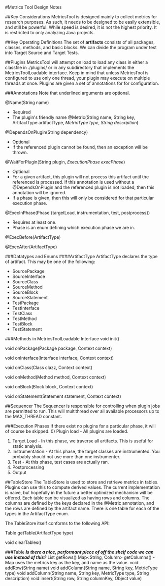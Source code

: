 #Metrics Tool Design Notes

##Key Considerations
MetricsTool is designed mainly to collect metrics for research purposes. As such, it needs to be designed to be easily extensible,
 and still be powerful. While speed is desired, it is not the highest priority. It is restricted to only analyzing Java projects.
 
##Key Operating Definitions
The set of **artifacts** consists of all packages, classes, methods, and basic blocks.
We can divide the program under test into Target Source and Target Tests.

##Plugins
MetricsTool will attempt on load to load any class in either a classfile in ./plugins/ or in any subdirectory that implements the
MetricsToolLoadable interface.
Keep in mind that unless MetricsTool is configured
to use only one thread, your plugin may execute on multiple threads at once. Plugins are given a set of annotations for
for configuration.

###Annotations
Note that underlined arguments are optional.

@Name(String name)
- Required
- The plugin's friendly name
@Metric(String name, String key, ArtifactType artifactType, _MetricType type_, _String description_)

@DependsOnPlugin(String dependency)
- Optional
- If the referenced plugin cannot be found, then an exception will be thrown.

@WaitForPlugin(String plugin, _ExecutionPhase execPhase_)

- Optional
- For a given artifact, this plugin will not process this artifact until the referenced is processed. If this annotation is used without a 
  @DependsOnPlugin and the referenced plugin is not loaded, then this annotation will be ignored.
- If a phase is given, then this will only be considered for that particular execution phase.

@ExecInPhase(Phase {targetLoad, instrumentation, test, postprocess})

- Requires at least one.
- Phase is an enum defining which execution phase we are in.

@ExecBefore(ArtifactType)

@ExecAfter(ArtifactType)

###Datatypes and Enums
####ArtifactType
ArtifactType declares the type of artifact. This may be one of the following:
- SourcePackage
- SourceInterface
- SourceClass
- SourceMethod
- SourceBlock
- SourceStatement
- TestPackage
- TestInterface
- TestClass
- TestMethod
- TestBlock
- TestStatement

###Methods in MetricsToolLoadable Interface
void init()

void onPackage(Package package, Context context)

void onInterface(Interface interface, Context context)

void onClass(Class clazz, Context context)

void onMethod(Method method, Context context)

void onBlock(Block block, Context context)

void onStatement(Statement statement, Context context)

##Sequencer
The Sequencer is responsible for controlling when plugin jobs are permitted to run. This will multithread over all available processors up to the MAX_THREAD constant.


###Execution Phases
If there exist no plugins for a particular phase, it will of course be skipped.
0) Plugin load - All plugins are loaded.
1) Target Load   -   In this phase, we traverse all artifacts. This is useful for static analysis.
2) Instrumentation      -   At this phase, the target classes are instrumented. You probably should not use more than one instrumenter.
3) Test                 -   At this phase, test cases are actually ran.
4) Postprocessing
5) Output

##TableStore
The TableStore is used to store and retrieve metrics in tables. Plugins can use this to compute derived values. The current implementation is naive, but hopefully in the future a better optimized mechanism
will be offered. Each table can be visualized as having rows and columns. The columns are defined by the keys declared in the @Metric annotation, and the rows are defined by the artifact name. There is one table
for each of the types in the ArtifactType enum.

The TableStore itself conforms to the following API:

Table getTable(ArtifactType type)

void clearTables()

###Table
***Is there a nice, performant piece of off the shelf code we can use instead of this?***
List<String> getRows()
Map<String, Column> getColumns() - Map uses the metrics key as the key, and name as the value.
void addRow(String name)
void addColumn(String name, String key, MetricType type)
void addColumn(String name, String key, MetricType type, String description)
void insert(String row, String columnKey, Object value)
